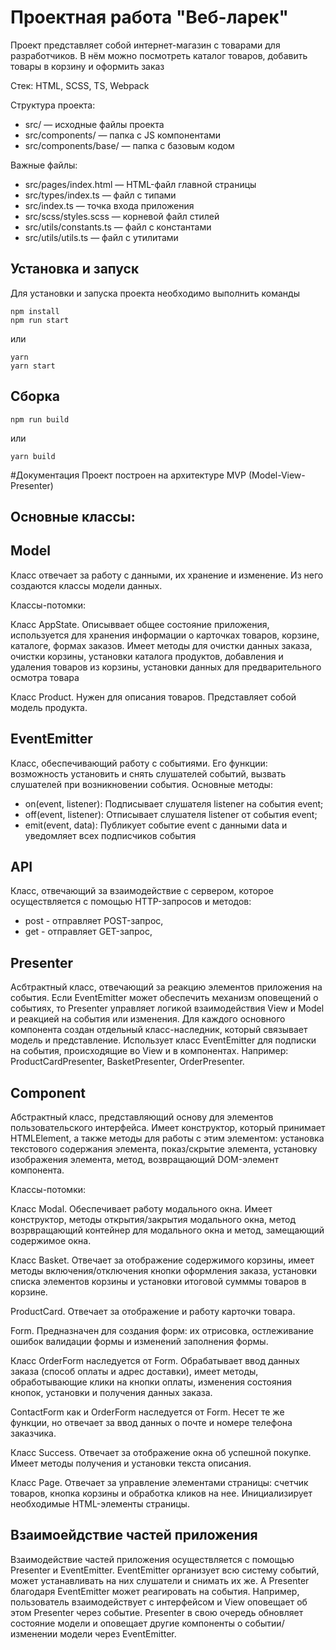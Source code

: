 # Проектная работа "Веб-ларек"

Проект представляет собой интернет-магазин с товарами для разработчиков. В нём можно посмотреть каталог товаров, добавить товары в корзину и оформить заказ

Стек: HTML, SCSS, TS, Webpack

Структура проекта:
- src/ — исходные файлы проекта
- src/components/ — папка с JS компонентами
- src/components/base/ — папка с базовым кодом

Важные файлы:
- src/pages/index.html — HTML-файл главной страницы
- src/types/index.ts — файл с типами
- src/index.ts — точка входа приложения
- src/scss/styles.scss — корневой файл стилей
- src/utils/constants.ts — файл с константами
- src/utils/utils.ts — файл с утилитами

## Установка и запуск
Для установки и запуска проекта необходимо выполнить команды

```
npm install
npm run start
```

или

```
yarn
yarn start
```
## Сборка

```
npm run build
```

или

```
yarn build
```

#Документация
Проект построен на архитектуре MVP (Model-View-Presenter)

## Основные классы:

## Model 
Класс отвечает за работу с данными, их хранение и изменение. Из него создаются классы модели данных.

Классы-потомки:

Класс AppState. Описыввает общее состояние приложения, используется для хранения информации о карточках товаров, корзине, каталоге, формах заказов. Имеет методы для очистки данных заказа, очистки корзины, установки каталога продуктов, добавления и удаления товаров из корзины, установки данных для предварительного осмотра товара

Класс Product. Нужен для описания товаров. Представляет собой модель продукта. 


## EventEmitter
Класс, обеспечивающий работу с событиями.  Его функции: возможность установить и снять слушателей событий, вызвать слушателей при возникновении события.
Основные методы:
 - on(event, listener): Подписывает слушателя listener на события event;
 - off(event, listener): Отписывает слушателя listener от события event;
 - emit(event, data): Публикует событие event с данными data и уведомляет всех подписчиков события

## API
Класс, отвечающий за взаимодействие с сервером, которое осуществляется с помощью HTTP-запросов и методов:
- post - отправляет POST-запрос,
- get - отправляет GET-запрос,

## Presenter
Асбтрактный класс, отвечающий за реакцию элементов приложения на события. Если EventEmitter может обеспечить механизм оповещений о событиях, то Presenter управляет логикой взаимодействия View и Model и реакцией на события или изменения. Для каждого основного компонента создан отдельный класс-наследник, который связывает модель и представление. Использует класс EventEmitter для подписки на события, происходящие во View и в компонентах. Например: ProductCardPresenter, BasketPresenter, OrderPresenter.

## Component
Абстрактный класс, представляющий основу для элементов пользовательского интерфейса. Имеет конструктор, который принимает HTMLElement, а также методы для работы с этим элементом: установка текстового содержания элемента, показ/скрытие элемента, установку изображения элемента, метод, возвращающий DOM-элемент компонента.

Классы-потомки:

Класс Modal. Обеспечивает работу модального окна. Имеет конструктор, методы открытия/закрытия модального окна, метод возрвращающий контейнер для модального окна и метод, замещающий содержимое окна.

Класс Basket. Отвечает за отображение содержимого корзины, имеет методы включения/отключения кнопки оформления заказа, установки списка элементов корзины и установки итоговой сумммы товаров в корзине.

ProductCard. Отвечает за отображение и работу карточки товара.

Form. Предназначен для создания форм: их отрисовка, остлеживание ошибок валидации формы и изменений заполнения формы.

Класс OrderForm наследуется от Form. Обрабатывает ввод данных заказа (способ оплаты и адрес доставки), имеет методы, обработывающие клики на кнопки оплаты, изменения состояния кнопок, установки и получения данных заказа. 

ContactForm как и OrderForm наследуется от Form. Несет те же функции, но отвечает за ввод данных о почте и номере телефона заказчика.

Класс Success. Отвечает за отображение окна об успешной покупке. Имеет методы получения и установки текста описания.

Класс Page. Отвечает за управление элементами страницы: счетчик товаров, кнопка корзины и обработка кликов на нее. Инициализирует необходимые HTML-элементы страницы. 

## Взаимоейдствие частей приложения
Взаимодействие частей приложения осуществляется с помощью Presenter и EventEmitter. EventEmitter организует всю систему событий, может устанавливать на них слушатели и снимать их же. А Presenter благодаря EventEmitter может реагировать на события. Например, пользователь взаимодействует с интерфейсом и View оповещает об этом Presenter через событие. Presenter в свою очередь обновляет состояние модели и оповещает другие компоненты о событии/изменении модели через EventEmitter. 
